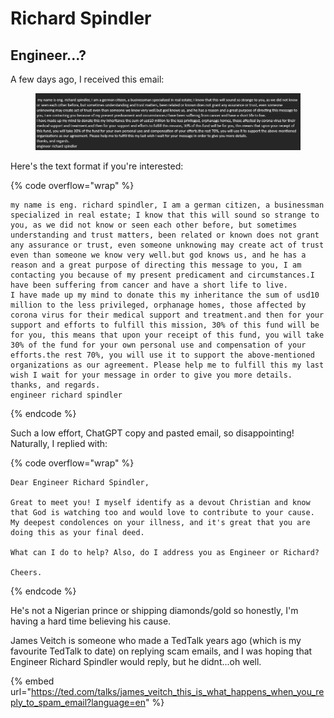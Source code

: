 # Richard Spindler

## Engineer...?

A few days ago, I received this email:

<figure><img src="../../.gitbook/assets/image (12) (9).png" alt=""><figcaption></figcaption></figure>

Here's the text format if you're interested:

{% code overflow="wrap" %}
```
my name is eng. richard spindler, I am a german citizen, a businessman specialized in real estate; I know that this will sound so strange to you, as we did not know or seen each other before, but sometimes understanding and trust matters, been related or known does not grant any assurance or trust, even someone unknowing may create act of trust even than someone we know very well.but god knows us, and he has a reason and a great purpose of directing this message to you, I am contacting you because of my present predicament and circumstances.I have been suffering from cancer and have a short life to live.
I have made up my mind to donate this my inheritance the sum of usd10 million to the less privileged, orphanage homes, those affected by corona virus for their medical support and treatment.and then for your support and efforts to fulfill this mission, 30% of this fund will be for you, this means that upon your receipt of this fund, you will take 30% of the fund for your own personal use and compensation of your efforts.the rest 70%, you will use it to support the above-mentioned organizations as our agreement. Please help me to fulfill this my last wish I wait for your message in order to give you more details.
thanks, and regards.
engineer richard spindler
```
{% endcode %}

Such a low effort, ChatGPT copy and pasted email, so disappointing! Naturally, I replied with:

{% code overflow="wrap" %}
```
Dear Engineer Richard Spindler, 

Great to meet you! I myself identify as a devout Christian and know that God is watching too and would love to contribute to your cause. My deepest condolences on your illness, and it's great that you are doing this as your final deed.

What can I do to help? Also, do I address you as Engineer or Richard? 

Cheers. 
```
{% endcode %}

He's not a Nigerian prince or shipping diamonds/gold so honestly, I'm having a hard time believing his cause.&#x20;

James Veitch is someone who made a TedTalk years ago (which is my favourite TedTalk to date) on replying scam emails, and I was hoping that Engineer Richard Spindler would reply, but he didnt...oh well.&#x20;

{% embed url="https://ted.com/talks/james_veitch_this_is_what_happens_when_you_reply_to_spam_email?language=en" %}
